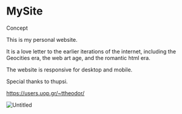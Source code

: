 # MySite

Concept

This is my personal website.

It is a love letter to the earlier iterations of the internet, including the Geocities era, the web art age, and the romantic html era. 

The website is responsive for desktop and mobile.

Special thanks to thupsi.

https://users.uop.gr/~ttheodor/

![Untitled](https://github.com/anatheodor/MySite/assets/8808610/9b22c1f3-3067-4d3a-a630-2fb795ba8adc)

